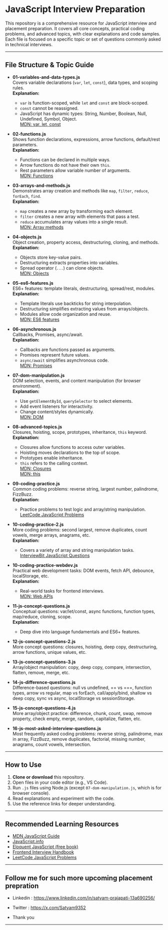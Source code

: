 # JavaScript Interview Preparation

This repository is a comprehensive resource for JavaScript interview and placement preparation. It covers all core concepts, practical coding problems, and advanced topics, with clear explanations and code samples. Each file is focused on a specific topic or set of questions commonly asked in technical interviews.

---

##  File Structure & Topic Guide

- **01-variables-and-data-types.js**  
  Covers variable declarations (`var`, `let`, `const`), data types, and scoping rules.  
  **Explanation:**  
  - `var` is function-scoped, while `let` and `const` are block-scoped.  
  - `const` cannot be reassigned.  
  - JavaScript has dynamic types: String, Number, Boolean, Null, Undefined, Symbol, Object.  
  [MDN: var, let, const](https://developer.mozilla.org/en-US/docs/Web/JavaScript/Reference/Statements/var)

- **02-functions.js**  
  Shows function declarations, expressions, arrow functions, default/rest parameters.  
  **Explanation:**  
  - Functions can be declared in multiple ways.  
  - Arrow functions do not have their own `this`.  
  - Rest parameters allow variable number of arguments.  
  [MDN: Functions](https://developer.mozilla.org/en-US/docs/Web/JavaScript/Guide/Functions)

- **03-arrays-and-methods.js**  
  Demonstrates array creation and methods like `map`, `filter`, `reduce`, `forEach`, `find`.  
  **Explanation:**  
  - `map` creates a new array by transforming each element.  
  - `filter` creates a new array with elements that pass a test.  
  - `reduce` accumulates array values into a single result.  
  [MDN: Array methods](https://developer.mozilla.org/en-US/docs/Web/JavaScript/Reference/Global_Objects/Array)

- **04-objects.js**  
  Object creation, property access, destructuring, cloning, and methods.  
  **Explanation:**  
  - Objects store key-value pairs.  
  - Destructuring extracts properties into variables.  
  - Spread operator (`...`) can clone objects.  
  [MDN: Objects](https://developer.mozilla.org/en-US/docs/Web/JavaScript/Guide/Working_with_Objects)

- **05-es6-features.js**  
  ES6+ features: template literals, destructuring, spread/rest, modules.  
  **Explanation:**  
  - Template literals use backticks for string interpolation.  
  - Destructuring simplifies extracting values from arrays/objects.  
  - Modules allow code organization and reuse.  
  [MDN: ES6 features](https://developer.mozilla.org/en-US/docs/Web/JavaScript/New_in_JavaScript/ECMAScript_2015_support_in_Mozilla)

- **06-asynchronous.js**  
  Callbacks, Promises, async/await.  
  **Explanation:**  
  - Callbacks are functions passed as arguments.  
  - Promises represent future values.  
  - `async/await` simplifies asynchronous code.  
  [MDN: Promises](https://developer.mozilla.org/en-US/docs/Web/JavaScript/Guide/Using_promises)

- **07-dom-manipulation.js**  
  DOM selection, events, and content manipulation (for browser environment).  
  **Explanation:**  
  - Use `getElementById`, `querySelector` to select elements.  
  - Add event listeners for interactivity.  
  - Change content/styles dynamically.  
  [MDN: DOM](https://developer.mozilla.org/en-US/docs/Web/API/Document_Object_Model)

- **08-advanced-topics.js**  
  Closures, hoisting, scope, prototypes, inheritance, `this` keyword.  
  **Explanation:**  
  - Closures allow functions to access outer variables.  
  - Hoisting moves declarations to the top of scope.  
  - Prototypes enable inheritance.  
  - `this` refers to the calling context.  
  [MDN: Closures](https://developer.mozilla.org/en-US/docs/Web/JavaScript/Closures)  
  [MDN: this](https://developer.mozilla.org/en-US/docs/Web/JavaScript/Reference/Operators/this)

- **09-coding-practice.js**  
  Common coding problems: reverse string, largest number, palindrome, FizzBuzz.  
  **Explanation:**  
  - Practice problems to test logic and array/string manipulation.  
  [LeetCode JavaScript Problems](https://leetcode.com/problemset/all/?difficulty=EASY&tags=javascript)

- **10-coding-practice-2.js**  
  More coding problems: second largest, remove duplicates, count vowels, merge arrays, anagrams, etc.  
  **Explanation:**  
  - Covers a variety of array and string manipulation tasks.  
  [InterviewBit JavaScript Questions](https://www.interviewbit.com/javascript-interview-questions/)

- **10-coding-practice-webdev.js**  
  Practical web development tasks: DOM events, fetch API, debounce, localStorage, etc.  
  **Explanation:**  
  - Real-world tasks for frontend interviews.  
  [MDN: Web APIs](https://developer.mozilla.org/en-US/docs/Web/API)

- **11-js-concept-questions.js**  
  Conceptual questions: var/let/const, async functions, function types, map/reduce, cloning, scope.  
  **Explanation:**  
  - Deep dive into language fundamentals and ES6+ features.

- **12-js-concept-questions-2.js**  
  More concept questions: closures, hoisting, deep copy, destructuring, arrow functions, unique values, etc.

- **13-js-concept-questions-3.js**  
  Array/object manipulation: copy, deep copy, compare, intersection, flatten, remove, merge, etc.

- **14-js-difference-questions.js**  
  Difference-based questions: null vs undefined, == vs ===, function types, arrow vs regular, map vs forEach, call/apply/bind, shallow vs deep copy, sync vs async, localStorage vs sessionStorage.

- **15-js-concept-questions-4.js**  
  More array/object practice: difference, chunk, count, swap, remove property, check empty, merge, random, capitalize, flatten, etc.

- **16-js-most-asked-interview-questions.js**  
  Most frequently asked coding problems: reverse string, palindrome, max in array, FizzBuzz, remove duplicates, factorial, missing number, anagrams, count vowels, intersection.

---

##  How to Use

1. **Clone or download** this repository.
2. Open files in your code editor (e.g., VS Code).
3. Run `.js` files using Node.js (except `07-dom-manipulation.js`, which is for browser console).
4. Read explanations and experiment with the code.
5. Use the reference links for deeper understanding.

---

##  Recommended Learning Resources

- [MDN JavaScript Guide](https://developer.mozilla.org/en-US/docs/Web/JavaScript/Guide)
- [JavaScript.info](https://javascript.info/)
- [Eloquent JavaScript (free book)](https://eloquentjavascript.net/)
- [Frontend Interview Handbook](https://frontendinterviewhandbook.com/)
- [LeetCode JavaScript Problems](https://leetcode.com/problemset/all/?difficulty=EASY&tags=javascript)

---

## Follow me for such more upcoming placement prepration
- Linkedin : https://www.linkedin.com/in/satyam-prajapati-13a690256/
- Twitter : https://x.com/Satyam9352

- Thank you 


---




